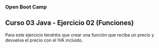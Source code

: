 ### Open Boot Camp
## Curso 03 Java - Ejercicio 02 (Funciones)

Para este ejercicio tendréis que crear una función que reciba un precio y devuelva el precio con el IVA incluido.
